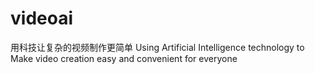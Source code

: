 # videoai
用科技让复杂的视频制作更简单 Using Artificial Intelligence technology to Make video creation easy and convenient for everyone
